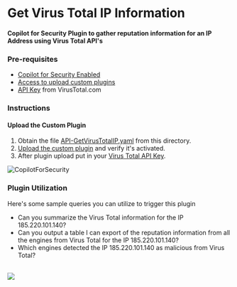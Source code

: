 # Get Virus Total IP Information

#### Copilot for Security Plugin to gather reputation information for an IP Address using Virus Total API's

### Pre-requisites

* [Copilot for Security Enabled](https://learn.microsoft.com/en-us/security-copilot/get-started-security-copilot#onboarding-to-microsoft-security-copilot)
* [Access to upload custom plugins](https://learn.microsoft.com/en-us/security-copilot/manage-plugins?tabs=securitycopilotplugin#managing-custom-plugins)
* [API Key](https://docs.virustotal.com/docs/please-give-me-an-api-key) from VirusTotal.com

### Instructions
#### Upload the Custom Plugin

1. Obtain the file [API-GetVirusTotalIP.yaml](https://github.com/SCStelz/CopilotForSecurity/blob/main/CustomPlugIns/API-GetVirusTotalIP/API-GetVirusTotalIP.yaml) from this directory.
2. [Upload the custom plugin](https://learn.microsoft.com/en-us/security-copilot/manage-plugins?tabs=securitycopilotplugin#add-custom-plugins) and verify it's activated.
3. After plugin upload put in your [Virus Total API Key](https://learn.microsoft.com/en-us/security-copilot/plugin_api#configure-authentication-1).

![CopilotForSecurity](https://learn.microsoft.com/en-us/security-copilot/media/add-plugin-button.png)

### Plugin Utilization

Here's some sample queries you can utilize to trigger this plugin

* Can you summarize the Virus Total information for the IP 185.220.101.140?
* Can you output a table I can export of the reputation information from all the engines from Virus Total for the IP 185.220.101.140?
* Which engines detected the IP 185.220.101.140 as malicious from Virus Total?
<br>
<img src="https://github.com/SCStelz/CopilotForSecurity/blob/main/Images/virustotal.png"/>

